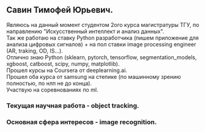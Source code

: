 ## Савин Тимофей Юрьевич. 

Являюсь на данный момент студентом 2ого курса магистратуры ТГУ, по направлению "Искусственный интеллект и анализ данных".   
Так же работаю на ставку Python разработчика (пишем приложение для анализа цифровых сигналов) + на пол ставки image processing engineer (AR, traking, OD, IS...).   
Отлично знаю Python (sklearn, pytorch, tensorflow, segmentation_models, xgboost, catboost, scipy, numpy, matplotlib).   
Прошел курсы на Coursera от deeplearning.ai.  
Прошел оба курса от samsung на степике (по машинному зрению полностью, по нлп не до конца).    
Участвую на соревнованиях по ml.

### Текущая научная работа - object tracking. 
### Основная сфера интересов - image recognition. 
